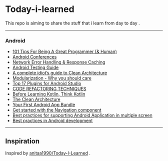 # Today-i-learned
This repo is aiming to share the stuff that i learn from day to day .

---
### Android

* [101 Tips For Being A Great Programmer (& Human)](https://dev.to/emmawedekind/101-tips-for-being-a-great-programmer-human-36nl)
* [Android Conferences](http://androidstudygroup.github.io/conferences/)
* [Network Error Handling & Response Caching](https://medium.com/@tsaha.cse/advanced-retrofit2-part-1-network-error-handling-response-caching-77483cf68620)
* [Android Testing Guide](https://github.com/ravidsrk/android-testing-guide)
* [A complete idiot’s guide to Clean Architecture](https://android.jlelse.eu/a-complete-idiots-guide-to-clean-architecture-2422f428946f)
* [Modularization - Why you should care](https://jeroenmols.com/blog/2019/03/06/modularizationwhy/)
* [Top 17 Plugins for Android Studio](https://blog.codota.com/top-17-plugins-for-android-studio/)
* [CODE REFACTORING TECHNIQUES](https://apiumhub.com/tech-blog-barcelona/code-refactoring-techniques/)
* [Before Learning Kotlin, Think Kotlin](https://www.linkedin.com/pulse/before-learning-kotlin-think-ahmed-adel/)
* [The Clean Architecture](https://blog.cleancoder.com/uncle-bob/2012/08/13/the-clean-architecture.html)
* [Your First Android App Bundle](https://codelabs.developers.google.com/codelabs/your-first-dynamic-app/index.html#0)
* [Get started with the Navigation component](https://developer.android.com/guide/navigation/navigation-getting-started)
* [Best practices for supporting Android Application in multiple screen](https://medium.com/programming-lite/best-practices-for-supporting-android-application-in-multiple-screen-a685afa83493)
* [Best practices in Android development](https://github.com/futurice/android-best-practices)




---
## Inspiration
Inspired by [anitaa1990/Today-I-Learned](https://github.com/anitaa1990/Today-I-Learned) .
